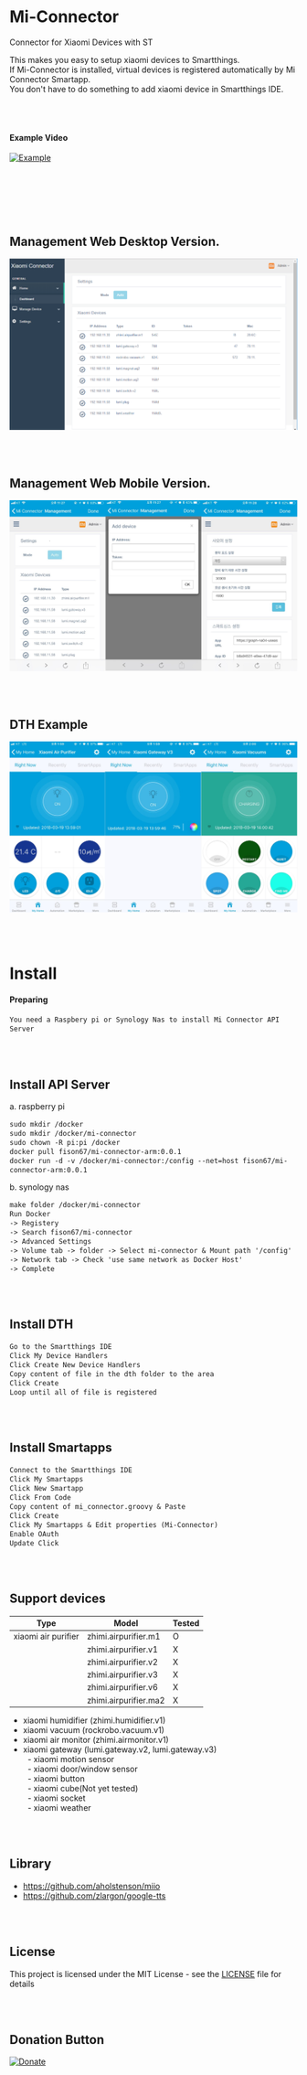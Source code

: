 # Mi-Connector
Connector for Xiaomi Devices with ST

This makes you easy to setup xiaomi devices to Smartthings.<br/>
If Mi-Connector is installed, virtual devices is registered automatically by Mi Connector Smartapp.<br/>
You don't have to do something to add xiaomi device in Smartthings IDE.

<br/><br/>
#### Example Video<br/>
[![Example](https://img.youtube.com/vi/CtPce-KBVcY/0.jpg)](https://www.youtube.com/watch?v=CtPce-KBVcY)

<br/><br/>



<br/><br/>
## Management Web Desktop Version.<br/>
![web-dashboard-total](./imgs/web-dashboard-total.png) 


<br/><br/>

## Management Web Mobile Version.<br/>
![total](./imgs/total.png) 


<br/><br/>
## DTH Example<br/>
![total2](./imgs/total2.png) 


<br/><br/>

# Install
#### Preparing
```
You need a Raspbery pi or Synology Nas to install Mi Connector API Server
```
<br/><br/>

## Install API Server<br/>
a. raspberry pi<br/>
```
sudo mkdir /docker
sudo mkdir /docker/mi-connector
sudo chown -R pi:pi /docker
docker pull fison67/mi-connector-arm:0.0.1
docker run -d -v /docker/mi-connector:/config --net=host fison67/mi-connector-arm:0.0.1
```

b. synology nas<br/>
```
make folder /docker/mi-connector
Run Docker
-> Registery 
-> Search fison67/mi-connector
-> Advanced Settings
-> Volume tab -> folder -> Select mi-connector & Mount path '/config'
-> Network tab -> Check 'use same network as Docker Host'
-> Complete
```
<br/><br/>
 
## Install DTH<br/>
```
Go to the Smartthings IDE
Click My Device Handlers
Click Create New Device Handlers
Copy content of file in the dth folder to the area
Click Create
Loop until all of file is registered
```
<br/><br/>

## Install Smartapps<br/>
```
Connect to the Smartthings IDE
Click My Smartapps
Click New Smartapp
Click From Code 
Copy content of mi_connector.groovy & Paste
Click Create
Click My Smartapps & Edit properties (Mi-Connector)
Enable OAuth
Update Click
```

<br/><br/>

## Support devices<br/>
| Type  | Model | Tested |
| ------------- | ------------- | ------------- |
| xiaomi air purifier  | zhimi.airpurifier.m1  | O |
|   | zhimi.airpurifier.v1  | X |
|   | zhimi.airpurifier.v2  | X |
|   | zhimi.airpurifier.v3  | X |
|   | zhimi.airpurifier.v6  | X |
|   | zhimi.airpurifier.ma2  | X |

- xiaomi humidifier (zhimi.humidifier.v1)<br/>
- xiaomi vacuum (rockrobo.vacuum.v1)<br/>
- xiaomi air monitor (zhimi.airmonitor.v1)<br/>
- xiaomi gateway (lumi.gateway.v2, lumi.gateway.v3)<br/>
&nbsp;&nbsp;- xiaomi motion sensor<br/>
&nbsp;&nbsp;- xiaomi door/window sensor<br/>
&nbsp;&nbsp;- xiaomi button<br/>
&nbsp;&nbsp;- xiaomi cube(Not yet tested)<br/>
&nbsp;&nbsp;- xiaomi socket<br/>
&nbsp;&nbsp;- xiaomi weather<br/>

<br/><br/>
## Library
- https://github.com/aholstenson/miio
- https://github.com/zlargon/google-tts

<br/><br/>
## License

This project is licensed under the MIT License - see the [LICENSE](LICENSE) file for details

<br/><br/>
## Donation Button

[![Donate](https://img.shields.io/badge/Donate-PayPal-green.svg)](https://paypal.me/fison67)


